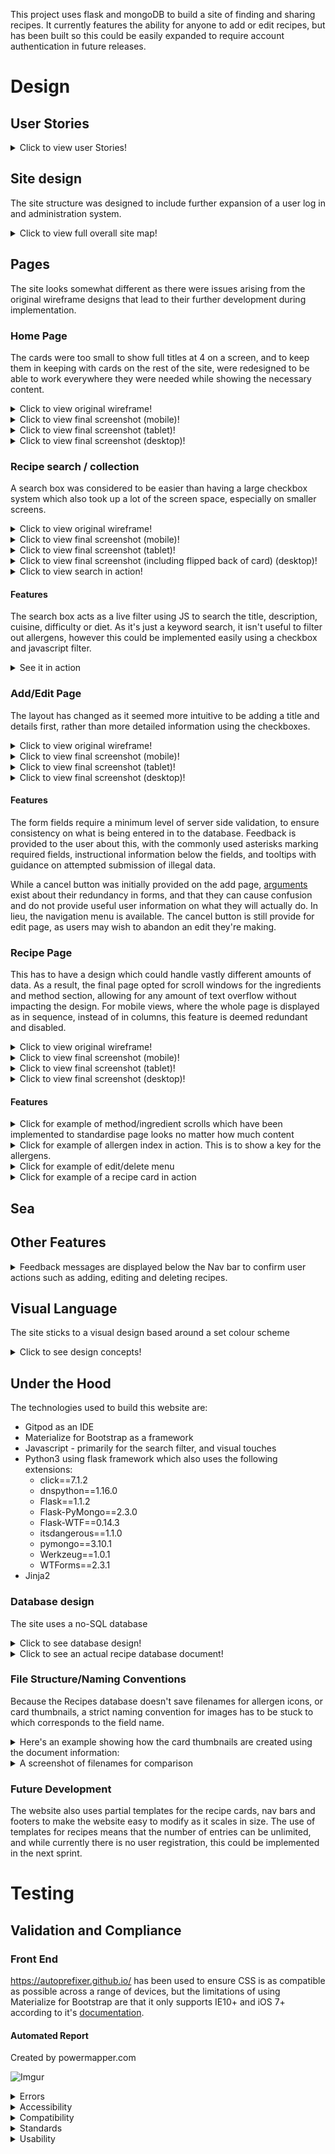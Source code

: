 This project uses flask and mongoDB to build a site of finding and sharing recipes. It currently features the ability for anyone to add or edit recipes, but has been built so this could be easily expanded to require account authentication in future releases.

# Design
## User Stories
<details>
  <summary>Click to view user Stories!</summary>

![Imgur](https://i.imgur.com/o7EbGoX.png)
</details>

## Site design
The site structure was designed to include further expansion of a user log in and administration system.
<details>
  <summary>Click to view full overall site map!</summary>

![Imgur](https://i.imgur.com/1zSdFJ2.png)
</details>

## Pages

The site looks somewhat different as there were issues arising from the original wireframe designs that lead to their further development during implementation.

### Home Page
The cards were too small to show full titles at 4 on a screen, and to keep them in keeping with cards on the rest of the site, were redesigned to be able to work everywhere they were needed while showing the necessary content.

<details>
  <summary>Click to view original wireframe!</summary>
  
![Imgur](https://i.imgur.com/HQ5oeCo.png)
</details>

<details>
  <summary>Click to view final screenshot (mobile)!</summary>

![Imgur](https://i.imgur.com/aCZupTB.png)

</details>
<details>
  <summary>Click to view final screenshot (tablet)!</summary>

![Imgur](https://i.imgur.com/XPOmLZR.png)

</details>
<details>
  <summary>Click to view final screenshot (desktop)!</summary>

![Imgur](https://i.imgur.com/6EubZpH.png)

</details>

### Recipe search / collection
A search box was considered to be easier than having a large checkbox system which also took up a lot of the screen space, especially on smaller screens.
<details>
  <summary>Click to view original wireframe!</summary>

![Imgur](https://i.imgur.com/UGtSLXA.png)
</details>

<details>
  <summary>Click to view final screenshot (mobile)!</summary>

![Imgur](https://i.imgur.com/EHJOuXZ.png)

</details>

<details>
  <summary>Click to view final screenshot (tablet)!</summary>

![Imgur](https://i.imgur.com/HxCd5Hw.png)

</details>

<details>
  <summary>Click to view final screenshot (including flipped back of card) (desktop)!</summary>

![Imgur](https://i.imgur.com/z7bjXbA.png)

</details>
<details>
  <summary>Click to view search in action!</summary>

![Imgur](https://i.imgur.com/0WOc5nH.gif)

</details>

#### Features
The search box acts as a live filter using JS to search the title, description, cuisine, difficulty or diet. As it's just a keyword search, it isn't useful to filter out allergens, however this could be implemented easily using a checkbox and javascript filter.

<details>
  <summary>See it in action</summary>

[Imgur](https://i.imgur.com/0WOc5nH.gif)

</details>

### Add/Edit Page
The layout has changed as it seemed more intuitive to be adding a title and details first, rather than more detailed information using the checkboxes.
<details>
  <summary>Click to view original wireframe!</summary>

![Imgur](https://i.imgur.com/2OCSc3x.png)
</details>

<details>
  <summary>Click to view final screenshot (mobile)!</summary>

![Imgur](https://i.imgur.com/Z2GYfDp.png)
![Imgur](https://i.imgur.com/pbeYr0Y.png)

</details>

<details>
  <summary>Click to view final screenshot (tablet)!</summary>

![Imgur](https://i.imgur.com/mqZoXma.png)

</details>

<details>
  <summary>Click to view final screenshot (desktop)!</summary>

![Imgur](https://i.imgur.com/9CXlEot.png)
![Imgur](https://i.imgur.com/9GgOyk3.png)

</details>

#### Features
The form fields require a minimum level of server side validation, to ensure consistency on what is being entered in to the database. Feedback is provided to the user about this, with the commonly used asterisks marking required fields, instructional information below the fields, and tooltips with guidance on attempted submission of illegal data.

While a cancel button was initially provided on the add page, [arguments](https://www.nngroup.com/articles/reset-and-cancel-buttons/) exist about their redundancy in forms, and that they can cause confusion and do not provide useful user information on what they will actually do. In lieu, the navigation menu is available. The cancel button is still provide for edit page, as users may wish to abandon an edit they're making.

### Recipe Page
This has to have a design which could handle vastly different amounts of data. As a result, the final page opted for scroll windows for the ingredients and method section, allowing for any amount of text overflow without impacting the design. For mobile views, where the whole page is displayed as in sequence, instead of in columns, this feature is deemed redundant and disabled.
<details>
  <summary>Click to view original wireframe!</summary>

![Imgur](https://i.imgur.com/CLsiTzo.png)

</details>

<details>
  <summary>Click to view final screenshot (mobile)!</summary>

![Imgur](https://i.imgur.com/L4AF3U4.png)
![Imgur](https://i.imgur.com/DFIWSAs.png)
![Imgur](https://i.imgur.com/nCtCEoB.png)
![Imgur](https://i.imgur.com/9Xc0rvs.png)


</details>

<details>
  <summary>Click to view final screenshot (tablet)!</summary>

![Imgur](https://i.imgur.com/xCYBHQ3.png)
![Imgur](https://i.imgur.com/hwtMY30.png)
</details>

<details>
  <summary>Click to view final screenshot (desktop)!</summary>

![Imgur](https://i.imgur.com/RvStA2w.png)

</details>

#### Features

<details>
  <summary>Click for example of method/ingredient scrolls which have been implemented to standardise page looks no matter how much content</summary>

![Imgur](https://i.imgur.com/7JCVJe1m.gif)

</details>

<details>
  <summary>Click for example of allergen index in action. This is to show a key for the allergens.</summary>

![Imgur](https://i.imgur.com/Gz1ZlXTm.gif)

</details>
<details>
  <summary>Click for example of edit/delete menu</summary>

![Imgur](https://i.imgur.com/0XHXH11.png)

</details>
<details>
<summary>Click for example of a recipe card in action</summary>

![Imgur](https://i.imgur.com/hNMh6yH.gif)

</details>

## Sea
## Other Features
<details>
<summary>Feedback messages are displayed below the Nav bar to confirm user actions such as adding, editing and deleting recipes.</summary>
  
![Imgur](https://i.imgur.com/8b7Eezu.png)

</details>


## Visual Language
The site sticks to a visual design based around a set colour scheme 

<details>
  <summary>Click to see design concepts!</summary>

![Imgur](https://i.imgur.com/8b7Eezu.png)

</details>

## Under the Hood
The technologies used to build this website are:
- Gitpod as an IDE
- Materialize for Bootstrap as a framework 
- Javascript - primarily for the search filter, and visual touches
- Python3 using flask framework which also uses the following extensions: 
  * click==7.1.2
  * dnspython==1.16.0
  * Flask==1.1.2
  * Flask-PyMongo==2.3.0
  * Flask-WTF==0.14.3
  * itsdangerous==1.1.0
  * pymongo==3.10.1
  * Werkzeug==1.0.1
  * WTForms==2.3.1
- Jinja2

### Database design
The site uses a no-SQL database

<details>
  <summary>Click to see database design!</summary>

The coloured databases have been built, but are for future implementation in the website.
![Imgur](https://i.imgur.com/BOLw6MS.png)
</details>

<details>
  <summary>Click to see an actual recipe database document!</summary>

Here it can be seen how the method and ingredients are stored as an array, and how the information about allergens, and diets are saved as a objects.

Because these are built referencing another database of dietary requirements, it would be easy to add new dietary requirements to the data dietary requirement database without impacting how the documents handle it.
![Imgur](https://i.imgur.com/TOWGaAv.png)
</details>

### File Structure/Naming Conventions
Because the Recipes database doesn't save filenames for allergen icons, or card thumbnails, a strict naming convention for images has to be stuck to which corresponds to the field name.
<details>
  <summary>
Here's an example showing how the card thumbnails are created using the document information:</summary>

` <img
          src="{{ url_for('static', filename='images/thumbs/')
        }}{{recipe.recipe_type}}.png"
          alt="{{recipe.recipe_type}}"
        />`
</details>

<details>
  <summary>
A screenshot of filenames for comparison</summary>

![Imgur](https://i.imgur.com/2fLIgT0.png)

</details>

### Future Development
The website also uses partial templates for the recipe cards, nav bars and footers to make the website easy to modify as it scales in size. The use of templates for recipes means that the number of entries can be unlimited, and while currently there is no user registration, this could be implemented in the next sprint.

# Testing
## Validation and Compliance
### Front End

https://autoprefixer.github.io/ has been used to ensure CSS is as compatible as possible across a range of devices, but the limitations of using Materialize for Bootstrap are that it only supports IE10+ and iOS 7+ according to it's [documentation](https://fezvrasta.github.io/bootstrap-material-design/docs/4.0/migration/#browser-support). 

#### Automated Report 
Created by powermapper.com

![Imgur](https://i.imgur.com/lEScNXC.png)

<details>
  <summary>
Errors</summary>
This section shows no site quality issues, including broken links and server mis-configurations. 

Spell check was not enabled

</details>

<details>
  <summary>
Accessibility</summary>
This section shows accessibility issues, indicating problems for older users, people with disabilities or accessibility needs. Automated testing cannot detect all accessibility issues, so should be used alongside human testing.

![Imgur](https://i.imgur.com/XxU9aFd.png)

#### Level A
3 issues on 4 pages
<details>
  <summary>Screenreader issues caused by Bootstrap</summary>

>Content inserted with CSS is not read by some screen readers, and not available to people who turn off style sheets.
>Move the content from CSS to the HTML page so that all users can see it.Impact on users:
> - NVDA 2019.2 IE11 Windows 10 Reading: Text inserted by CSS content property not read.
> - NVDA 2018.4 IE11 Windows 10 Reading: Text inserted by CSS content property not read.
> - NVDA 2017.3 IE11 Windows 10 Reading: Text inserted by CSS content property not read.
> - NVDA 2016.2 IE11 Windows 10 Reading: Text inserted by CSS content property not read.
> - JAWS 2019.1912.1 IE11 Windows 10 Reading: Text inserted by CSS content property not read.
> - JAWS 2018.1811.2 IE11 Windows 10 Reading: Text inserted by CSS content property not read.
> - JAWS 18.0.5038 IE11 Windows 10 Reading: Text inserted by CSS content property not read.
> - JAWS 17.0.2619 IE11 Windows 10 Reading: Text inserted by CSS content property not read.
> 
> http://cmh-cookbook.herokuapp.com/static/css/bootstrap-material-design.css line 3287 3318 
> 
> https://cmh-cookbook.herokuapp.com/static/css/bootstrap-material-design.css line 3287 3318  

Guideline: WCAG 2.1 A F87 Section 508 (2017) A F87  
</details>
<details>
  <summary>The pages with the same title are the route, and home which are both the same page</summary>

> Some pages have the same title, so the title cannot be used to distinguish pages.
> Change the title elements so they are unique for each page.
>' Welcome Page' is also used on https://cmh-cookbook.herokuapp.com/ 
> 
> http://cmh-cookbook.herokuapp.com/home line 50  

Guideline: WCAG 2.1 A F25 Section 508 (2017) A F25  
</details>
<details>
  <summary>Bootstrap uses CSS to apply Bold Fonts</summary>

> Use semantic markup like strong instead of using the CSS font-weight property.
> Use the strong element instead of the span element for bold text.
>
> https://cmh-cookbook.herokuapp.com/ line 202 321 437 559 679 ... 

Guideline: WCAG 2.1 A F2 Section 508 (2017) A F2  
</details>

#### Level AA
2 issues on 5 pages

<details>
  <summary>Colour contrast issues may apply to the card footer on smaller screens, however this is displaying non-essential information and not far from the required ratio.</summary>
	
>Ensure that text and background colors have enough contrast.
>Some users find it hard to read light gray text on a white background, dark gray text on a black background and white text on a red background.
> - The contrast ratio should be 3.0 or more for 18 point text, or larger
> - The contrast ratio should be 3.0 or more for 14 point bold text, or larger
> - The contrast ratio should be 4.5 or more for all other text
> - The text color to background color contrast ratio is: 4.38 with 
>```
>color: rgb(68,68,68);
>background-color: rgb(126,188,137);
>font-size: 12pt;
>font-weight: 400; 
>4.38 with color: rgb(68,68,68);
>background-color: rgb(126,188,137);
>```
>https://cmh-cookbook.herokuapp.com/ line 211 330 447 569 689 ... 

Guideline: WCAG 2.1 AA 1.4.3 Section 508 (2017) AA 1.4.3 
</details>
<details>
  <summary>The outline behaviour is primarily a result of Materialize, however has also been disabled on the cards intentionally, so that they can flip without showing an outline around their container.</summary>

>The CSS outline or border style on this element makes it difficult or impossible to see the dotted link focus outline.
>Change the style to avoid obscuring the focus outline around focusable elements.Using a border or outline style that obscures the focus ring causes problems for keyboard-only users in:
>- Chrome (obscures the focus indicator on links, buttons, dropdowns and range controls)
>- Firefox (obscures the focus indicator on links)
>- Internet Explorer (obscures the focus indicator on links, buttons and range controls)
>- Internet Explorer does not support the `outline-offset:` property, so using this does not reliably avoid focus outline overlap.
>
>http://cmh-cookbook.herokuapp.com/static/css/bootstrap-material-design.css line 74 162 3332 4228 4239 ...
>
>http://cmh-cookbook.herokuapp.com/static/css/style.css line 396 
>
>https://cmh-cookbook.herokuapp.com/ line 65 863 
>
>https://cmh-cookbook.herokuapp.com/static/css/bootstrap-material-design.css line 74 162 3332 4228 4239 ...
>
>https://cmh-cookbook.herokuapp.com/static/css/style.css line 396  

Guideline: WCAG 2.1 AA F78 Section 508 (2017) AA F78  

</details>
</details>
<details>
  <summary>Compatibility</summary>

This section shows pages that exhibit browser-specific behaviour, or trigger browser bugs.

![Imgur](https://i.imgur.com/S0wgNX1.png)

#### Priority 1
No Bugs

#### Priority 2

4 issues on 5 pages

<details>
  <summary>This is a CSS Pseudo Class included with Bootstrap Materialize, but not referenced in this project </summary>

>The `:read-only` CSS pseudo selector is not supported by some browsers.
>The `:read-only` selector is not supported in Internet Explorer, and only supported in Firefox as `:-moz-read-only` .
>
>http://cmh-cookbook.herokuapp.com/static/css/bootstrap-material-design.css line 11561 11563 
>
>https://cmh-cookbook.herokuapp.com/static/css/bootstrap-material-design.css line 11561 11563  

Guideline: [Firefox](https://developer.mozilla.org/en-US/docs/Web/CSS/:read-only)
</details>
<details>
  <summary>backdrop-filter: is a CSS Property included with Bootstrap Materialize, but not referenced in this project</summary>
	
>The CSS `backdrop-filter:` property is not supported by some browsers.
>
>http://cmh-cookbook.herokuapp.com/static/css/bootstrap-material-design.css line 4770 
>
>https://cmh-cookbook.herokuapp.com/static/css/bootstrap-material-design.css line 4770  

Guideline: [Opera](https://developer.mozilla.org/en-US/docs/Web/CSS/backdrop-filter) [Firefox](https://developer.mozilla.org/en-US/docs/Web/CSS/backdrop-filter) [Safari](https://developer.mozilla.org/en-US/docs/Web/CSS/backdrop-filter) [iPhone/iPad](https://developer.mozilla.org/en-US/docs/Web/CSS/backdrop-filter) [Android](https://developer.mozilla.org/en-US/docs/Web/CSS/backdrop-filter)
</details>
<details>
  <summary>filter: CSS Property included with Bootstrap Materialize, but not referenced in this project</summary>

>The CSS `filter:` property is not supported by some browsers.
>
>https://cmh-cookbook.herokuapp.com/ line 8  

Guideline: [iPhone/iPad 9](https://developer.mozilla.org/en-US/docs/Web/CSS/filter)
</details>
<details>
  <summary>transform: CSS Property is not compatible with some older browsers</summary>

>The CSS `transform:` property is not supported by some older browsers.
>
>http://cmh-cookbook.herokuapp.com/static/css/bootstrap-material-design.css line 3211 4829 5246 5252 8317 ...
>
>http://cmh-cookbook.herokuapp.com/static/css/style.css line 409 453 
>
>https://cmh-cookbook.herokuapp.com/ line 8 
>
>https://cmh-cookbook.herokuapp.com/static/css/bootstrap-material-design.css line 3211 4829 5246 5252 8317 ...
>
>https://cmh-cookbook.herokuapp.com/static/css/style.css line 409 453  

Guideline: [iPhone/iPad 8](https://developer.mozilla.org/en-US/docs/Web/CSS/transform)

</details>

#### Priority 3

4 issues on 4 pages

<details>
  <summary>orphans: CSS Property included with Bootstrap Materialize, and is used in features used in the recipe cards in this project</summary>

>The `orphans:` CSS property is not supported by some browsers.
>
>http://cmh-cookbook.herokuapp.com/static/css/bootstrap-material-design.css line 4058 8228
>
>https://cmh-cookbook.herokuapp.com/static/css/bootstrap-material-design.css line 4058 8228  

Guideline: [Firefox](https://developer.mozilla.org/en-US/docs/Web/CSS/orphans) [Safari](https://developer.mozilla.org/en-US/docs/Web/CSS/orphans)
</details>
<details>
  <summary>page-break-after: CSS property is used in Materialize, but not referenced in the project</summary>

>The `page-break-after:` CSS property values `avoid`, `left` and `right` are not supported by Firefox.
>
>http://cmh-cookbook.herokuapp.com/static/css/bootstrap-material-design.css line 8232
>
>https://cmh-cookbook.herokuapp.com/static/css/bootstrap-material-design.css line 8232  

Guideline: [Firefox](https://bugzilla.mozilla.org/show_bug.cgi?id=132035)
</details>
<details>
  <summary>position:sticky CSS property has limited historical browser support</summary>

>The `position:sticky` CSS property is only supported by Firefox 32 and Safari 6.1.
>
>http://cmh-cookbook.herokuapp.com/static/css/bootstrap-material-design.css line 6557 6576 
>
>http://cmh-cookbook.herokuapp.com/static/css/style.css line 218 
>
>https://cmh-cookbook.herokuapp.com/static/css/bootstrap-material-design.css line 6557 6576 
>
>https://cmh-cookbook.herokuapp.com/static/css/style.css line 218  

Guideline: [Chrome](https://developer.mozilla.org/en-US/docs/Web/CSS/position) [Edge](https://developer.mozilla.org/en-US/docs/Web/CSS/position) [Opera](https://developer.mozilla.org/en-US/docs/Web/CSS/position) [Android](https://developer.mozilla.org/en-US/docs/Web/CSS/position)
</details>
<details>
  <summary>widows: CSS Property included with Bootstrap Materialize, and is used in features used in the recipe cards in this project</summary>

>The `widows:` CSS property is not implemented by some browsers.
>
>http://cmh-cookbook.herokuapp.com/static/css/bootstrap-material-design.css line 4059 8229 
>
>https://cmh-cookbook.herokuapp.com/static/css/bootstrap-material-design.css line 4059 8229  

Guideline: [Firefox](https://developer.mozilla.org/en-US/docs/Web/CSS/widows) [Safari](https://developer.mozilla.org/en-US/docs/Web/CSS/widows)
</details>
</details>
<details>
  <summary>Standards</summary>
This section shows pages that do not comply with W3C standards. 

![Imgur](https://i.imgur.com/FUiV2lF.png)

#### Priority 1

3 issues on 2 pages

<details>
  <summary>CSS Validation Error due to code in Materialize. This code has not been addressed as it has been provided as part of the framework.</summary>

>CSS Validation Error.
>
>http://cmh-cookbook.herokuapp.com/static/css/bootstrap-material-design.css line 11393 11394 11395 11396 11400 ...
>
>https://cmh-cookbook.herokuapp.com/static/css/bootstrap-material-design.css line 11393 11394 11395 11396 11400 ... 

![Imgur](https://i.imgur.com/tP9BrMZ.png)

</details>
<details>
  <summary> Invalid CSS selector due to code in Materialize. This code has not been addressed as it has been provided as part of the framework.</summary>
	
>Invalid CSS selector.
>
>http://cmh-cookbook.herokuapp.com/static/css/bootstrap-material-design.css line 11392 
>
>https://cmh-cookbook.herokuapp.com/static/css/bootstrap-material-design.css line 11392  

![Imgur](https://i.imgur.com/m5YRW7e.png)
</details>
<details>
  <summary> Invalid value for CSS property due to code in Materialize. This code has not been addressed as it has been provided as part of the framework.</summary>

>Invalid value for CSS property.
>
>`background: none` 
>
>http://cmh-cookbook.herokuapp.com/static/css/bootstrap-material-design.css line 11037 11654 11871 12048 12225 ...
>
>https://cmh-cookbook.herokuapp.com/static/css/bootstrap-material-design.css line 11037 11654 11871 12048 12225 ... 

![Imgur](https://i.imgur.com/28QTS5l.png)
</details>

#### Priority 2

1 issues on 2 pages
<details>
  <summary>@include used to set default font sizes, in accordance with Bootstrap documentation</summary>

>Unrecognized at-rule.
>The at-rule name may be misspelled or not yet standardized.
>
>`@include`
>
>http://cmh-cookbook.herokuapp.com/static/css/style.css line 45 54 60 
>
>https://cmh-cookbook.herokuapp.com/static/css/style.css line 45 54 60  

</details>

#### Priority 3

1 issues on 2 pages

<details>
  <summary>New CSS properties used</summary>

>Property doesn't exist in CSS.
>The property name may be misspelled, vendor specific, or a new CSS property from a draft specification.
>`text-decoration-skip-ink` `backdrop-filter` 
>
>http://cmh-cookbook.herokuapp.com/static/css/bootstrap-material-design.css line 98 4770 
>
>https://cmh-cookbook.herokuapp.com/static/css/bootstrap-material-design.css line 98 4770 

</details>

#### Informative

These messages are for information only and do not indicate errors

<details>
  <summary>Vendor Specific Properties</summary>

>Property or at-rule is vendor specific.
>Properties and at-rules prefixed by a dash or underscore, the zoom property and the expression() function are vendor specific and only work on one browser engine.
>```
>-webkit-box-sizing -webkit-text-size-adjust -webkit-tap-highlight-color -webkit-box-sizing -webkit-text-decoration -webkit-transition -o-transition -webkit-transition -o-transition -webkit-perspective
>```
>
> http://cmh-cookbook.herokuapp.com/static/css/bootstrap-material-design.css line 51 57 58 77 93 ...
>
>http://cmh-cookbook.herokuapp.com/static/css/style.css line 97 98 115 116 400 ...
>
>https://cmh-cookbook.herokuapp.com/ line 8     
>
>https://cmh-cookbook.herokuapp.com/static/css/bootstrap-material-design.css line 51 57 58 77 93 ...
>
>https://cmh-cookbook.herokuapp.com/static/css/style.css line 97 98 115 116 400 ...  

</details>
</details>
<details>
<summary>Usability</summary>

This section shows general usability issues, indicating navigation problems for all users. 

#### Priority 1
 No Issues

#### Priority 2
6 issues on 161 pages


	Avoid underlined text - people will click on it and think it's a broken link.
	Use something other than underlining for highlighting text, because it looks like a link, and users become frustrated when the "link" does not work.  http://cmh-cookbook.herokuapp.com/static/css/bootstrap-material-design.css line 90 2510 2513 4101  https://cmh-cookbook.herokuapp.com/static/css/bootstrap-material-design.css line 90 2510 2513 4101  
	Guideline: Usability.gov 10:4  
	Omitting img width or height attributes makes the page layout jump about as images load.
	This makes the page very hard to read or click while it's loading. Fix by adding width and height attributes to the img tag matching the image dimensions. In responsive layouts, specifying width and height prevents layout jumping because the browser can pre-calculate the final image size when CSS like this is used: img {  max-width: 100%; height: auto }   https://cmh-cookbook.herokuapp.com/ line 71 74 77 80 83 ... https://cmh-cookbook.herokuapp.com/add_recipe line 178 188 198 208 218 ... https://cmh-cookbook.herokuapp.com/home line 433 445 647 659 854 ... https://cmh-cookbook.herokuapp.com/recipe/5f175cc247049df9349fe429 line 178 188 198 208  ... https://cmh-cookbook.herokuapp.com/recipe/5f175e9b47049df9349fe42c line 178 347  581 592 ... https://cmh-cookbook.herokuapp.com/recipe/5f175fb747049df9349fe42e line 178 188 198 347  ... https://cmh-cookbook.herokuapp.com/recipe/5f1760a247049df9349fe42f line 178 188 347  661 ... https://cmh-cookbook.herokuapp.com/recipe/5f17627947049df9349fe432 line 178 347  606 617 ... https://cmh-cookbook.herokuapp.com/recipe/5f17638547049df9349fe433 line 178 347  604 615 ... https://cmh-cookbook.herokuapp.com/recipe/5f17668347049df9349fe438 line 178 188 347  637 ... https://cmh-cookbook.herokuapp.com/recipe/5f1767dd47049df9349fe43a line 178 188 198 347  ... https://cmh-cookbook.herokuapp.com/recipe/5f176c5d6462b9d738c32cc0 line 178 188 198 347  ... https://cmh-cookbook.herokuapp.com/recipe/5f176d386462b9d738c32cc1 line 178 188 347  641 ... https://cmh-cookbook.herokuapp.com/recipe/5f176e8c6462b9d738c32cc3 line 178 188 198 347  ... https://cmh-cookbook.herokuapp.com/recipe/5f17711f6462b9d738c32cc6 line 178 188 347  619 ... https://cmh-cookbook.herokuapp.com/recipe/5f17722f6462b9d738c32cc8 line 178 347  653 664 ... https://cmh-cookbook.herokuapp.com/recipe/5f1777c36462b9d738c32ccf line 178 347  554 565 ... https://cmh-cookbook.herokuapp.com/recipe/5f1778946462b9d738c32cd1 line 178 188 198 208  ... https://cmh-cookbook.herokuapp.com/recipe/5f1779c06462b9d738c32cd3 line 178 188 198 347  ... https://cmh-cookbook.herokuapp.com/search line 466 478 679 691 885 ... 
	Guideline: Usability.gov 14:3 W3C  
	On long pages, provide a list of contents with links that take users to the corresponding content farther down the page.
	For long pages with distinct sections, add a short, clickable list of sections at the top of the page. This provides a page outline, and allows users to quickly navigate to specific information.  http://cmh-cookbook.herokuapp.com/search line 1  https://cmh-cookbook.herokuapp.com/search line 1  
	Guideline: Usability.gov 7:3  
	Provide a search option on each page of content-rich web sites.
	A search option should be provided on all pages where it may be useful - users should not have to return to the homepage to conduct a search. Search engines can be helpful on content-rich web sites, but do not add value on other types of sites.  https://cmh-cookbook.herokuapp.com/ line 1  https://cmh-cookbook.herokuapp.com/add_recipe line 1  https://cmh-cookbook.herokuapp.com/home line 1  https://cmh-cookbook.herokuapp.com/recipe/5f175cc247049df9349fe429 line 1  https://cmh-cookbook.herokuapp.com/recipe/5f175e9b47049df9349fe42c line 1  https://cmh-cookbook.herokuapp.com/recipe/5f175fb747049df9349fe42e line 1  https://cmh-cookbook.herokuapp.com/recipe/5f1760a247049df9349fe42f line 1  https://cmh-cookbook.herokuapp.com/recipe/5f17617147049df9349fe430 line 1  https://cmh-cookbook.herokuapp.com/recipe/5f17627947049df9349fe432 line 1  https://cmh-cookbook.herokuapp.com/recipe/5f17638547049df9349fe433 line 1  https://cmh-cookbook.herokuapp.com/recipe/5f17668347049df9349fe438 line 1  https://cmh-cookbook.herokuapp.com/recipe/5f1767dd47049df9349fe43a line 1  https://cmh-cookbook.herokuapp.com/recipe/5f176c5d6462b9d738c32cc0 line 1  https://cmh-cookbook.herokuapp.com/recipe/5f176d386462b9d738c32cc1 line 1  https://cmh-cookbook.herokuapp.com/recipe/5f176e8c6462b9d738c32cc3 line 1  https://cmh-cookbook.herokuapp.com/recipe/5f17711f6462b9d738c32cc6 line 1  https://cmh-cookbook.herokuapp.com/recipe/5f17722f6462b9d738c32cc8 line 1  https://cmh-cookbook.herokuapp.com/recipe/5f1777c36462b9d738c32ccf line 1  https://cmh-cookbook.herokuapp.com/recipe/5f1778946462b9d738c32cd1 line 1  https://cmh-cookbook.herokuapp.com/recipe/5f1779c06462b9d738c32cd3 line 1  
	Guideline: Usability.gov 17:4  
	This page title is not unique. Each page should have a descriptive and meaningfully different title.
	Title refers to the text displayed on browser tabs, favorites, and in search engines results pages. If two or more pages have the same title, they cannot be differentiated by users or the Favorites capability of the browser.  ' Welcome Page' is also used on https://cmh-cookbook.herokuapp.com/  http://cmh-cookbook.herokuapp.com/home line 50  
	Guideline: Usability.gov 9:2  
	Use label elements for each data entry field to show what data is expected.
	Make sure each input field has an associated label describing the field.  http://cmh-cookbook.herokuapp.com/search line 370  https://cmh-cookbook.herokuapp.com/search line 370  
	Guideline: Usability.gov 13:5  

Priority 3

1 issues on 15 pages


	Use italic text sparingly - for one or two words or a short phrase.
	Keep runs of styled text to less than 70 characters. When used well, styled text draws attention to important words, but also decreases reading speed by almost twenty percent.  http://cmh-cookbook.herokuapp.com/edit_recipe/5f1760a247049df9349fe42f line 1638  http://cmh-cookbook.herokuapp.com/edit_recipe/5f1761ea47049df9349fe431 line 1629  http://cmh-cookbook.herokuapp.com/edit_recipe/5f17627947049df9349fe432 line 1622  http://cmh-cookbook.herokuapp.com/edit_recipe/5f17638547049df9349fe433 line 1627  http://cmh-cookbook.herokuapp.com/edit_recipe/5f1779516462b9d738c32cd2 line 1632  http://cmh-cookbook.herokuapp.com/edit_recipe/5f1779c06462b9d738c32cd3 line 1619  http://cmh-cookbook.herokuapp.com/recipe/5f17653147049df9349fe436 line 677  http://cmh-cookbook.herokuapp.com/recipe/5f17737e6462b9d738c32cca line 675  http://cmh-cookbook.herokuapp.com/recipe/5f1773e96462b9d738c32ccb line 610  http://cmh-cookbook.herokuapp.com/recipe/5f1776776462b9d738c32ccd line 656  https://cmh-cookbook.herokuapp.com/edit_recipe/5f17668347049df9349fe438 line 1620  https://cmh-cookbook.herokuapp.com/recipe/5f1761ea47049df9349fe431 line 677  https://cmh-cookbook.herokuapp.com/recipe/5f17638547049df9349fe433 line 693  https://cmh-cookbook.herokuapp.com/recipe/5f17693447049df9349fe43c line 631  https://cmh-cookbook.herokuapp.com/recipe/5f17737e6462b9d738c32cca line 675  
	Guideline: Usability.gov 11:10  

Priority 4

1 issues on 34 pages


	Make sure one radio button in a radio button group is always selected. If users can choose not to activate any of the radio button choices, provide a choice labeled 'None'.  http://cmh-cookbook.herokuapp.com/add_recipe line 523 548 573 598 623 ... http://cmh-cookbook.herokuapp.com/edit_recipe/5f175fb747049df9349fe42e line 941 958 975  http://cmh-cookbook.herokuapp.com/edit_recipe/5f1777696462b9d738c32cce line 941 958 975  https://cmh-cookbook.herokuapp.com/add_recipe line 523 548 573 598 623 ... https://cmh-cookbook.herokuapp.com/edit_recipe/5f175e9b47049df9349fe42c line 1282 1299 1316  https://cmh-cookbook.herokuapp.com/edit_recipe/5f175fb747049df9349fe42e line 941 958 975  https://cmh-cookbook.herokuapp.com/edit_recipe/5f17617147049df9349fe430 line 946 963 980  https://cmh-cookbook.herokuapp.com/edit_recipe/5f1761ea47049df9349fe431 line 953 970 987  https://cmh-cookbook.herokuapp.com/edit_recipe/5f17627947049df9349fe432 line 946 963 980  https://cmh-cookbook.herokuapp.com/edit_recipe/5f17641947049df9349fe434 line 944 961 978  https://cmh-cookbook.herokuapp.com/edit_recipe/5f1764af47049df9349fe435 line 943 960 977 1271 1288 ... https://cmh-cookbook.herokuapp.com/edit_recipe/5f17653147049df9349fe436 line 943 960 977  https://cmh-cookbook.herokuapp.com/edit_recipe/5f17689647049df9349fe43b line 943 960 977  https://cmh-cookbook.herokuapp.com/edit_recipe/5f17693447049df9349fe43c line 1273 1290 1307  https://cmh-cookbook.herokuapp.com/edit_recipe/5f1773e96462b9d738c32ccb line 942 959 976  https://cmh-cookbook.herokuapp.com/edit_recipe/5f1775f46462b9d738c32ccc line 1286 1303 1320  https://cmh-cookbook.herokuapp.com/edit_recipe/5f1776776462b9d738c32ccd line 1290 1307 1324  https://cmh-cookbook.herokuapp.com/edit_recipe/5f1777696462b9d738c32cce line 941 958 975  https://cmh-cookbook.herokuapp.com/edit_recipe/5f1777c36462b9d738c32ccf line 940 957 974  https://cmh-cookbook.herokuapp.com/edit_recipe/5f1778946462b9d738c32cd1 line 937 954 971  
	Guideline: Usability.gov 13:23  



Validator results


## Data Validation
CRUD features

## Manual Testing
### User Stories
#### Add a recipe
Somebody wishing to add a recipe could click the add button in the bottom right corner of any page, add the details to the recipe in the corresponding fields and then press submit. This will take them to page of the added recipe and provide an alert that the recipe has been added.

#### Search for a recipe
Somebody wishing to search for a recipe could click the "recipes" button in the nav bar on page, search for the recipe they wish using words based around title, cuisine type, words form the description, difficulty, spiciness or dietary details.

#### Edit a recipe
Somebody wishing to edit a recipe could click the "recipes" button in the nav bar on page, search for the recipe they wish to edit, click "more info" on the reverse of the card, which will open the recipe page, and then select edit from drop menu beside the menu title. They can then amend the details to the recipe in the corresponding fields and then press submit. This will take them to page of the added recipe and provide an alert that the recipe has been added.

#### Delete a recipe
Follow the steps of edit a recipe, but select delete from the drop down menu beside the title. If a menu has been provided by the developer, the delete option is greyed out to prevent the database being fully erased. Deletion takes the viewer back to the home page and flashes a confirmation message.


Browser compatibility
Responsiveness
Defensive Design

# Deployment

# Credits and Attribution
Resources
Fonts - https://fonts.google.com/
Allergy Icons - https://erudus.com/standardised-food-allergy-icons/
Side Nav bar - https://colorlib.com/wp/bootstrap-sidebar/
Bootstrap Materialize - https://fezvrasta.github.io/bootstrap-material-design/docs/4.0/material-design/
Default Recipes - BBC Food https://www.bbc.co.uk/food